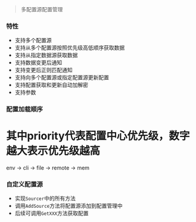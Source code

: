 > 多配置源配置管理

### 特性

- 支持多个配置源
- 支持从多个配置源按照优先级高低顺序获取数据
- 支持从指定数据源获取数据
- 支持数据变更后通知
- 支持变更后正则匹配通知
- 支持向多个配置源或指定配置源更新配置
- 支持配置获取和更新自动加解密
- 支持参数

### 配置加载顺序

# 其中priority代表配置中心优先级，数字越大表示优先级越高

env -> cli -> file -> remote -> mem


### 自定义配置源

- 实现`Sourcer`中的所有方法
- 调用`AddSource`方法将配置源添加到配置管理中
- 后续可调用`GetXXX`方法获取配置
